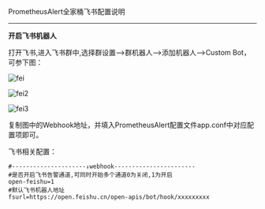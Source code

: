 PrometheusAlert全家桶飞书配置说明

-----------------

 **开启飞书机器人**

打开飞书,进入飞书群中,选择群设置-->群机器人-->添加机器人-->Custom Bot，可参下图：

![fei](https://gitee.com/feiyu563/PrometheusAlert/raw/master/doc/feishu1.png)

![fei2](https://gitee.com/feiyu563/PrometheusAlert/raw/master/doc/feishu2.png)

![fei3](https://gitee.com/feiyu563/PrometheusAlert/raw/master/doc/feishu3.png)

复制图中的Webhook地址，并填入PrometheusAlert配置文件app.conf中对应配置项即可。

飞书相关配置：

```
#---------------------↓webhook-----------------------
#是否开启飞书告警通道,可同时开始多个通道0为关闭,1为开启
open-feishu=1
#默认飞书机器人地址
fsurl=https://open.feishu.cn/open-apis/bot/hook/xxxxxxxxx
```